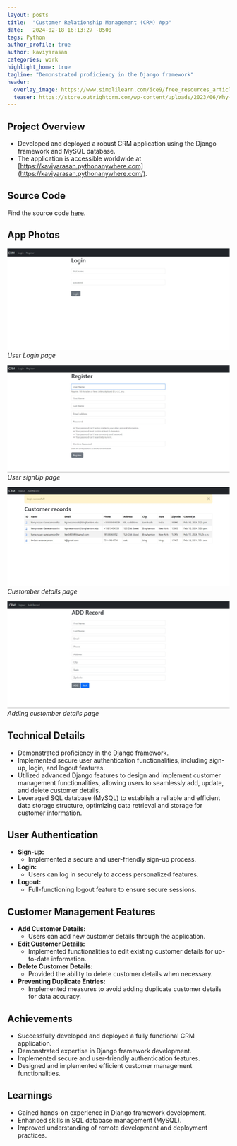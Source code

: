 ```yaml
---
layout: posts
title:  "Customer Relationship Management (CRM) App"
date:   2024-02-18 16:13:27 -0500
tags: Python
author_profile: true
author: kaviyarasan
categories: work
highlight_home: true
tagline: "Demonstrated proficiency in the Django framework"
header:
  overlay_image: https://www.simplilearn.com/ice9/free_resources_article_thumb/Python_Requests.jpg
  teaser: https://store.outrightcrm.com/wp-content/uploads/2023/06/Why-CRM-Should-be-an-Integral-Business-ComponentFeature-image-01.jpg
---
```


## Project Overview
- Developed and deployed a robust CRM application using the Django framework and MySQL database.
- The application is accessible worldwide at [https://kaviyarasan.pythonanywhere.com](https://kaviyarasan.pythonanywhere.com/).

## Source Code
Find the source code [here](https://github.com/Kaviyarsan2004/Project_CRM/tree/main).

## App Photos

![Nothing](/assets/images/login.jpeg)
*User Login page*

![Move Pointer](/assets/images/Register.jpeg)
*User signUp page*

![Scroll UP](/assets/images/customber.jpeg)
*Customber details page*

![Scroll Down](/assets/images/add_record.jpeg)
*Adding customber details page*

## Technical Details
- Demonstrated proficiency in the Django framework.
- Implemented secure user authentication functionalities, including sign-up, login, and logout features.
- Utilized advanced Django features to design and implement customer management functionalities, allowing users to seamlessly add, update, and delete customer details.
- Leveraged SQL database (MySQL) to establish a reliable and efficient data storage structure, optimizing data retrieval and storage for customer information.

## User Authentication
- **Sign-up:**
  - Implemented a secure and user-friendly sign-up process.
- **Login:**
  - Users can log in securely to access personalized features.
- **Logout:**
  - Full-functioning logout feature to ensure secure sessions.

## Customer Management Features
- **Add Customer Details:**
  - Users can add new customer details through the application.
- **Edit Customer Details:**
  - Implemented functionalities to edit existing customer details for up-to-date information.
- **Delete Customer Details:**
  - Provided the ability to delete customer details when necessary.
- **Preventing Duplicate Entries:**
  - Implemented measures to avoid adding duplicate customer details for data accuracy.

## Achievements
- Successfully developed and deployed a fully functional CRM application.
- Demonstrated expertise in Django framework development.
- Implemented secure and user-friendly authentication features.
- Designed and implemented efficient customer management functionalities.

## Learnings
- Gained hands-on experience in Django framework development.
- Enhanced skills in SQL database management (MySQL).
- Improved understanding of remote development and deployment practices.

